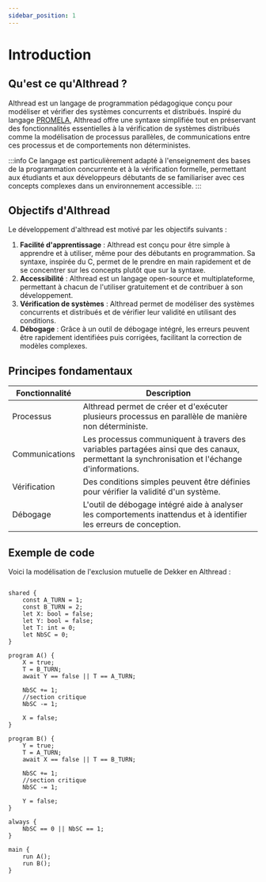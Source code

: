 ```yaml
---
sidebar_position: 1
---
```


# Introduction

## Qu'est ce qu'Althread ?

Althread est un langage de programmation pédagogique conçu pour modéliser et vérifier des systèmes concurrents et distribués. Inspiré du langage [PROMELA](https://fr.wikipedia.org/wiki/PROMELA), Althread offre une syntaxe simplifiée tout en préservant des fonctionnalités essentielles à la vérification de systèmes distribués comme la modélisation de processus parallèles, de communications entre ces processus et de comportements non déterministes.

:::info
Ce langage est particulièrement adapté à l'enseignement des bases de la programmation concurrente et à la vérification formelle, permettant aux étudiants et aux développeurs débutants de se familiariser avec ces concepts complexes dans un environnement accessible.
:::

## Objectifs d'Althread

Le développement d'althread est motivé par les objectifs suivants :
1. **Facilité d'apprentissage** : Althread est conçu pour être simple à apprendre et à utiliser, même pour des débutants en programmation. Sa syntaxe, inspirée du C, permet de le prendre en main rapidement et de se concentrer sur les concepts plutôt que sur la syntaxe.
2. **Accessibilité** : Althread est un langage open-source et multiplateforme, permettant à chacun de l'utiliser gratuitement et de contribuer à son développement. 
3. **Vérification de systèmes** : Althread permet de modéliser des systèmes concurrents et distribués et de vérifier leur validité en utilisant des conditions.
4. **Débogage** : Grâce à un outil de débogage intégré, les erreurs peuvent être rapidement identifiées puis corrigées, facilitant la correction de modèles complexes.

## Principes fondamentaux

| Fonctionnalité | Description                                                                                                                                   |
| -------------- | --------------------------------------------------------------------------------------------------------------------------------------------- |
| Processus      | Althread permet de créer et d'exécuter plusieurs processus en parallèle de manière non déterministe.                                          |
| Communications | Les processus communiquent à travers des variables partagées ainsi que des canaux, permettant la synchronisation et l'échange d'informations. |
| Vérification   | Des conditions simples peuvent être définies pour vérifier la validité d'un système.                                                          |
| Débogage       | L'outil de débogage intégré aide à analyser les comportements inattendus et à identifier les erreurs de conception.                           |

## Exemple de code

Voici la modélisation de l'exclusion mutuelle de Dekker en Althread :

```althread

shared {
    const A_TURN = 1;
    const B_TURN = 2;
    let X: bool = false;
    let Y: bool = false;
    let T: int = 0;
    let NbSC = 0;
}

program A() {
    X = true;
    T = B_TURN;
    await Y == false || T == A_TURN;

    NbSC += 1;
    //section critique
    NbSC -= 1;

    X = false;
}

program B() {
    Y = true;
    T = A_TURN;
    await X == false || T == B_TURN;

    NbSC += 1;
    //section critique
    NbSC -= 1;

    Y = false;
}

always {
    NbSC == 0 || NbSC == 1;
}

main {
    run A();
    run B();
}
```